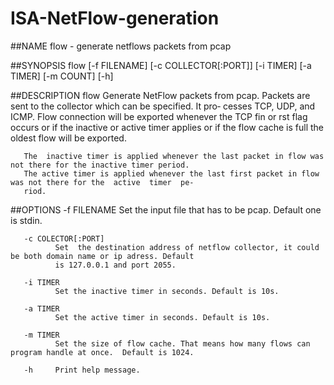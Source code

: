 # ISA-NetFlow-generation


##NAME
       flow - generate netflows packets from pcap

##SYNOPSIS
       flow [-f FILENAME] [-c COLLECTOR[:PORT]] [-i TIMER] [-a TIMER] [-m COUNT] [-h]

##DESCRIPTION
       flow  Generate  NetFlow packets from pcap. Packets are sent to the collector which can be specified. It pro‐
       cesses TCP, UDP, and ICMP. Flow connection will be exported whenever the TCP fin or rst flag  occurs  or  if
       the inactive or active timer applies or if the flow cache is full the oldest flow will be exported.

       The  inactive timer is applied whenever the last packet in flow was not there for the inactive timer period.
       The active timer is applied whenever the last first packet in flow was not there for the  active  timer  pe‐
       riod.

##OPTIONS
       -f FILENAME
              Set the input file that has to be pcap. Default one is stdin.

       -c COLECTOR[:PORT]
              Set  the destination address of netflow collector, it could be both domain name or ip adress. Default
              is 127.0.0.1 and port 2055.

       -i TIMER
              Set the inactive timer in seconds. Default is 10s.

       -a TIMER
              Set the active timer in seconds. Default is 10s.

       -m TIMER
              Set the size of flow cache. That means how many flows can program handle at once.  Default is 1024.

       -h     Print help message.


